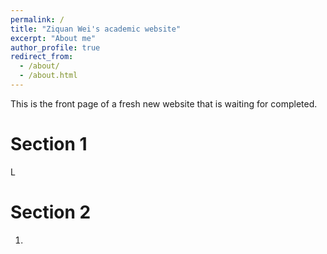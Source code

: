 ```yaml
---
permalink: /
title: "Ziquan Wei's academic website"
excerpt: "About me"
author_profile: true
redirect_from: 
  - /about/
  - /about.html
---
```


This is the front page of a fresh new website that is waiting for completed.

Section 1
======
L

Section 2
======
1. 
